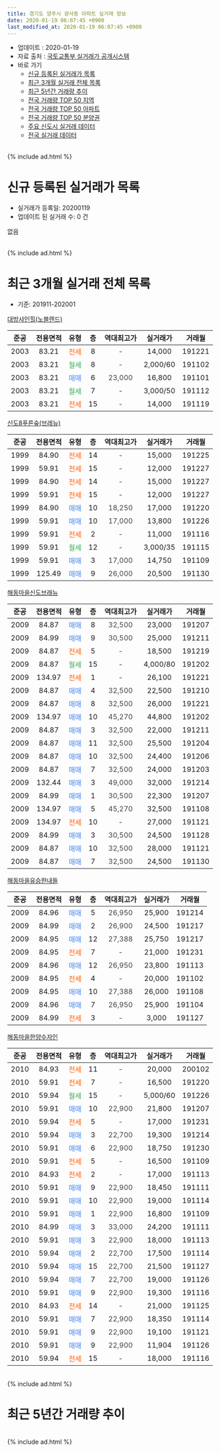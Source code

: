 ```yaml
---
title: 경기도 양주시 광사동 아파트 실거래 정보
date: 2020-01-19 06:07:45 +0900
last_modified_at: 2020-01-19 06:07:45 +0900
---
```


* 업데이트 : 2020-01-19
* 자료 출처 : [국토교통부 실거래가 공개시스템](http://rt.molit.go.kr)
* 바로 가기
    * [신규 등록된 실거래가 목록](#신규-등록된-실거래가-목록)
    * [최근 3개월 실거래 전체 목록](#최근-3개월-실거래-전체-목록)
    * [최근 5년간 거래량 추이](#최근-5년간-거래량-추이)
    * [전국 거래량 TOP 50 지역](https://apt-info.github.io/apt-trade-info/최근-3개월-전국에서-가장-거래가-많이-발생한-지역)
    * [전국 거래량 TOP 50 아파트](https://apt-info.github.io/apt-trade-info/최근-3개월-전국에서-가장-거래가-많이-발생한-아파트)
    * [전국 거래량 TOP 50 분양권](https://apt-info.github.io/apt-trade-info/최근-3개월-전국에서-가장-거래가-많이-발생한-분양권)
    * [주요 신도시 실거래 데이터](https://apt-info.github.io/apt-trade-info/주요-신도시)
    * [전국 실거래 데이터](https://apt-info.github.io/apt-trade-info/전국)
<br>
{% include ad.html %}
<br>

# 신규 등록된 실거래가 목록
* 실거래가 등록일: 20200119
* 업데이트 된 실거래 수: 0 건

없음

<br>
{% include ad.html %}
<br>

# 최근 3개월 실거래 전체 목록
* 기준: 201911-202001


[대방샤인힐(노블렌드)](https://search.naver.com/search.naver?query=%EA%B2%BD%EA%B8%B0%EB%8F%84+%EC%96%91%EC%A3%BC%EC%8B%9C+%EA%B4%91%EC%82%AC%EB%8F%99+%EB%8C%80%EB%B0%A9%EC%83%A4%EC%9D%B8%ED%9E%90%28%EB%85%B8%EB%B8%94%EB%A0%8C%EB%93%9C%29)

|준공|전용면적|유형|층|역대최고가|실거래가|거래월|
|:---:|:---:|:---:|:---:|:---:|:---:|:---:|
|2003|83.21|<span style="color:#ff5a00">전세</span>|8|<span style="color:#444444">-</span>|14,000|191221|
|2003|83.21|<span style="color:#34a853">월세</span>|8|<span style="color:#444444">-</span>|2,000/60|191102|
|2003|83.21|<span style="color:#4285f3">매매</span>|6|<span style="color:#444444">23,000</span>|16,800|191101|
|2003|83.21|<span style="color:#34a853">월세</span>|7|<span style="color:#444444">-</span>|3,000/50|191112|
|2003|83.21|<span style="color:#ff5a00">전세</span>|15|<span style="color:#444444">-</span>|14,000|191119|

[신도8푸른숲(브레뉴)](https://search.naver.com/search.naver?query=%EA%B2%BD%EA%B8%B0%EB%8F%84+%EC%96%91%EC%A3%BC%EC%8B%9C+%EA%B4%91%EC%82%AC%EB%8F%99+%EC%8B%A0%EB%8F%848%ED%91%B8%EB%A5%B8%EC%88%B2%28%EB%B8%8C%EB%A0%88%EB%89%B4%29)

|준공|전용면적|유형|층|역대최고가|실거래가|거래월|
|:---:|:---:|:---:|:---:|:---:|:---:|:---:|
|1999|84.90|<span style="color:#ff5a00">전세</span>|14|<span style="color:#444444">-</span>|15,000|191225|
|1999|59.91|<span style="color:#ff5a00">전세</span>|15|<span style="color:#444444">-</span>|12,000|191227|
|1999|84.90|<span style="color:#ff5a00">전세</span>|14|<span style="color:#444444">-</span>|15,000|191227|
|1999|59.91|<span style="color:#ff5a00">전세</span>|15|<span style="color:#444444">-</span>|12,000|191227|
|1999|84.90|<span style="color:#4285f3">매매</span>|10|<span style="color:#444444">18,250</span>|17,000|191220|
|1999|59.91|<span style="color:#4285f3">매매</span>|10|<span style="color:#444444">17,000</span>|13,800|191226|
|1999|59.91|<span style="color:#ff5a00">전세</span>|2|<span style="color:#444444">-</span>|11,000|191116|
|1999|59.91|<span style="color:#34a853">월세</span>|12|<span style="color:#444444">-</span>|3,000/35|191115|
|1999|59.91|<span style="color:#4285f3">매매</span>|3|<span style="color:#444444">17,000</span>|14,750|191109|
|1999|125.49|<span style="color:#4285f3">매매</span>|9|<span style="color:#444444">26,000</span>|20,500|191130|

[해동마을신도브래뉴](https://search.naver.com/search.naver?query=%EA%B2%BD%EA%B8%B0%EB%8F%84+%EC%96%91%EC%A3%BC%EC%8B%9C+%EA%B4%91%EC%82%AC%EB%8F%99+%ED%95%B4%EB%8F%99%EB%A7%88%EC%9D%84%EC%8B%A0%EB%8F%84%EB%B8%8C%EB%9E%98%EB%89%B4)

|준공|전용면적|유형|층|역대최고가|실거래가|거래월|
|:---:|:---:|:---:|:---:|:---:|:---:|:---:|
|2009|84.87|<span style="color:#4285f3">매매</span>|8|<span style="color:#444444">32,500</span>|23,000|191207|
|2009|84.99|<span style="color:#4285f3">매매</span>|9|<span style="color:#444444">30,500</span>|25,000|191211|
|2009|84.87|<span style="color:#ff5a00">전세</span>|5|<span style="color:#444444">-</span>|18,500|191219|
|2009|84.87|<span style="color:#34a853">월세</span>|15|<span style="color:#444444">-</span>|4,000/80|191202|
|2009|134.97|<span style="color:#ff5a00">전세</span>|1|<span style="color:#444444">-</span>|26,100|191221|
|2009|84.87|<span style="color:#4285f3">매매</span>|4|<span style="color:#444444">32,500</span>|22,500|191210|
|2009|84.87|<span style="color:#4285f3">매매</span>|8|<span style="color:#444444">32,500</span>|26,000|191221|
|2009|134.97|<span style="color:#4285f3">매매</span>|10|<span style="color:#444444">45,270</span>|44,800|191202|
|2009|84.87|<span style="color:#4285f3">매매</span>|3|<span style="color:#444444">32,500</span>|22,000|191211|
|2009|84.87|<span style="color:#4285f3">매매</span>|11|<span style="color:#444444">32,500</span>|25,500|191204|
|2009|84.87|<span style="color:#4285f3">매매</span>|10|<span style="color:#444444">32,500</span>|24,400|191206|
|2009|84.87|<span style="color:#4285f3">매매</span>|7|<span style="color:#444444">32,500</span>|24,000|191203|
|2009|132.44|<span style="color:#4285f3">매매</span>|3|<span style="color:#444444">49,000</span>|32,000|191214|
|2009|84.99|<span style="color:#4285f3">매매</span>|1|<span style="color:#444444">30,500</span>|22,300|191207|
|2009|134.97|<span style="color:#4285f3">매매</span>|5|<span style="color:#444444">45,270</span>|32,500|191108|
|2009|134.97|<span style="color:#ff5a00">전세</span>|10|<span style="color:#444444">-</span>|27,000|191121|
|2009|84.99|<span style="color:#4285f3">매매</span>|3|<span style="color:#444444">30,500</span>|24,500|191128|
|2009|84.87|<span style="color:#4285f3">매매</span>|10|<span style="color:#444444">32,500</span>|28,000|191121|
|2009|84.87|<span style="color:#4285f3">매매</span>|7|<span style="color:#444444">32,500</span>|24,500|191130|

[해동마을유승한내들](https://search.naver.com/search.naver?query=%EA%B2%BD%EA%B8%B0%EB%8F%84+%EC%96%91%EC%A3%BC%EC%8B%9C+%EA%B4%91%EC%82%AC%EB%8F%99+%ED%95%B4%EB%8F%99%EB%A7%88%EC%9D%84%EC%9C%A0%EC%8A%B9%ED%95%9C%EB%82%B4%EB%93%A4)

|준공|전용면적|유형|층|역대최고가|실거래가|거래월|
|:---:|:---:|:---:|:---:|:---:|:---:|:---:|
|2009|84.96|<span style="color:#4285f3">매매</span>|5|<span style="color:#444444">26,950</span>|25,900|191214|
|2009|84.99|<span style="color:#4285f3">매매</span>|2|<span style="color:#444444">26,900</span>|24,500|191217|
|2009|84.95|<span style="color:#4285f3">매매</span>|12|<span style="color:#444444">27,388</span>|25,750|191217|
|2009|84.95|<span style="color:#ff5a00">전세</span>|7|<span style="color:#444444">-</span>|21,000|191231|
|2009|84.96|<span style="color:#4285f3">매매</span>|12|<span style="color:#444444">26,950</span>|23,800|191113|
|2009|84.95|<span style="color:#ff5a00">전세</span>|4|<span style="color:#444444">-</span>|20,000|191102|
|2009|84.95|<span style="color:#4285f3">매매</span>|10|<span style="color:#444444">27,388</span>|26,000|191108|
|2009|84.96|<span style="color:#4285f3">매매</span>|7|<span style="color:#444444">26,950</span>|25,900|191104|
|2009|84.99|<span style="color:#ff5a00">전세</span>|3|<span style="color:#444444">-</span>|3,000|191127|


<script async src="//pagead2.googlesyndication.com/pagead/js/adsbygoogle.js"></script>
<!-- 기본 -->
<ins class="adsbygoogle"
     style="display:block"
     data-ad-client="ca-pub-1142216861245946"
     data-ad-slot="4805727019"
     data-ad-format="auto"
     data-full-width-responsive="true"></ins>
<script>
(adsbygoogle = window.adsbygoogle || []).push({});
</script>


[해동마을한양수자인](https://search.naver.com/search.naver?query=%EA%B2%BD%EA%B8%B0%EB%8F%84+%EC%96%91%EC%A3%BC%EC%8B%9C+%EA%B4%91%EC%82%AC%EB%8F%99+%ED%95%B4%EB%8F%99%EB%A7%88%EC%9D%84%ED%95%9C%EC%96%91%EC%88%98%EC%9E%90%EC%9D%B8)

|준공|전용면적|유형|층|역대최고가|실거래가|거래월|
|:---:|:---:|:---:|:---:|:---:|:---:|:---:|
|2010|84.93|<span style="color:#ff5a00">전세</span>|11|<span style="color:#444444">-</span>|20,000|200102|
|2010|59.91|<span style="color:#ff5a00">전세</span>|7|<span style="color:#444444">-</span>|16,500|191220|
|2010|59.94|<span style="color:#34a853">월세</span>|15|<span style="color:#444444">-</span>|5,000/60|191226|
|2010|59.91|<span style="color:#4285f3">매매</span>|10|<span style="color:#444444">22,900</span>|21,800|191207|
|2010|59.94|<span style="color:#ff5a00">전세</span>|5|<span style="color:#444444">-</span>|17,000|191231|
|2010|59.94|<span style="color:#4285f3">매매</span>|3|<span style="color:#444444">22,700</span>|19,300|191214|
|2010|59.91|<span style="color:#4285f3">매매</span>|6|<span style="color:#444444">22,900</span>|18,750|191230|
|2010|59.91|<span style="color:#ff5a00">전세</span>|5|<span style="color:#444444">-</span>|16,500|191109|
|2010|84.93|<span style="color:#ff5a00">전세</span>|2|<span style="color:#444444">-</span>|17,000|191113|
|2010|59.91|<span style="color:#4285f3">매매</span>|9|<span style="color:#444444">22,900</span>|18,450|191111|
|2010|59.91|<span style="color:#4285f3">매매</span>|10|<span style="color:#444444">22,900</span>|19,000|191114|
|2010|59.91|<span style="color:#4285f3">매매</span>|1|<span style="color:#444444">22,900</span>|16,800|191109|
|2010|84.99|<span style="color:#4285f3">매매</span>|3|<span style="color:#444444">33,000</span>|24,200|191111|
|2010|59.91|<span style="color:#4285f3">매매</span>|3|<span style="color:#444444">22,900</span>|18,000|191113|
|2010|59.94|<span style="color:#4285f3">매매</span>|2|<span style="color:#444444">22,700</span>|17,500|191114|
|2010|59.94|<span style="color:#4285f3">매매</span>|15|<span style="color:#444444">22,700</span>|21,500|191127|
|2010|59.94|<span style="color:#4285f3">매매</span>|7|<span style="color:#444444">22,700</span>|19,000|191126|
|2010|59.91|<span style="color:#4285f3">매매</span>|9|<span style="color:#444444">22,900</span>|19,300|191116|
|2010|84.93|<span style="color:#ff5a00">전세</span>|14|<span style="color:#444444">-</span>|21,000|191125|
|2010|59.91|<span style="color:#4285f3">매매</span>|7|<span style="color:#444444">22,900</span>|18,350|191114|
|2010|59.91|<span style="color:#4285f3">매매</span>|9|<span style="color:#444444">22,900</span>|19,100|191121|
|2010|59.91|<span style="color:#4285f3">매매</span>|9|<span style="color:#444444">22,900</span>|11,904|191126|
|2010|59.94|<span style="color:#ff5a00">전세</span>|15|<span style="color:#444444">-</span>|18,000|191116|


<br>
{% include ad.html %}
<br>

# 최근 5년간 거래량 추이


<div style="width:100%;">
    <canvas id="deal_progress" height="200"></canvas>
</div>

<script>
new Chart(document.getElementById("deal_progress"), {
    type: 'line',
    data: {
        labels: ['201501','201502','201503','201504','201505','201506','201507','201508','201509','201510','201511','201512','201601','201602','201603','201604','201605','201606','201607','201608','201609','201610','201611','201612','201701','201702','201703','201704','201705','201706','201707','201708','201709','201710','201711','201712','201801','201802','201803','201804','201805','201806','201807','201808','201809','201810','201811','201812','201901','201902','201903','201904','201905','201906','201907','201908','201909','201910','201911','201912','202001'],
        datasets: [{
            label: '매매',
            pointRadius: 1,
            data: [16, 13, 14, 16, 13, 22, 29, 13, 36, 30, 18, 9, 11, 15, 17, 17, 13, 13, 25, 20, 22, 21, 8, 8, 12, 6, 13, 15, 23, 12, 14, 21, 14, 13, 3, 9, 12, 11, 14, 9, 13, 11, 9, 11, 18, 8, 8, 9, 11, 17, 23, 8, 10, 15, 12, 13, 17, 20, 22, 19, 0],
            borderColor: "rgba(255, 201, 14, 1)",
            backgroundColor: "rgba(255, 201, 14, 0.5)",
            fill: false,
            lineTension: 0
        },{
            label: '전월세',
            pointRadius: 1,
            data: [28, 19, 26, 18, 22, 17, 21, 11, 10, 26, 17, 15, 15, 22, 24, 21, 19, 24, 21, 26, 28, 26, 13, 16, 11, 20, 22, 10, 12, 17, 11, 16, 16, 15, 9, 13, 8, 13, 21, 15, 17, 13, 14, 13, 22, 21, 16, 10, 16, 15, 11, 8, 11, 10, 15, 10, 19, 18, 12, 12, 1],
            borderColor: "rgba(0, 141, 185, 1)",
            backgroundColor: "rgba(0, 141, 185, 0.5)",
            fill: false,
            lineTension: 0
        }
        ]
    },
    options: {
        responsive: true,
        title: {
            display: false
        },
        tooltips: {
            mode: 'index',
            intersect: false
        },
        hover: {
            mode: 'nearest',
            intersect: true
        },
        scales: {
            xAxes: [{
                display: true,
                scaleLabel: {
                    display: true,
                    labelString: '년/월'
                }
            }],
            yAxes: [{
                display: true,
                ticks: {
                    suggestedMin: 0,
                },
                scaleLabel: {
                    display: true,
                    labelString: '실거래 수'
                }
            }]
        }
    }
});

</script>


<br>
{% include ad.html %}
<br>

